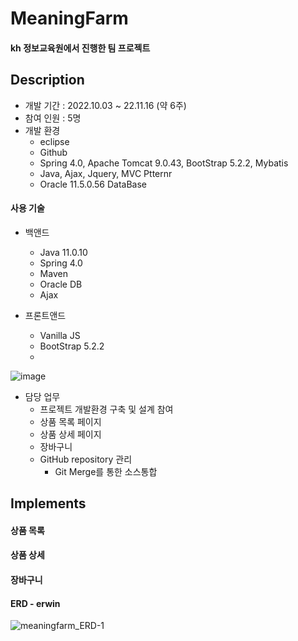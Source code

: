 # MeaningFarm
#### kh 정보교육원에서 진행한 팀 프로젝트

## Description
- 개발 기간 : 2022.10.03 ~ 22.11.16 (약 6주)
- 참여 인원 : 5명
- 개발 환경 
  - eclipse
  - Github
  - Spring 4.0, Apache Tomcat 9.0.43, BootStrap 5.2.2, Mybatis
  - Java, Ajax, Jquery, MVC Ptternr
  - Oracle 11.5.0.56 DataBase
  
#### 사용 기술
  - 백앤드 
    - Java 11.0.10
    - Spring 4.0 
    - Maven
    - Oracle DB
    - Ajax
    
  - 프론트앤드  
    - Vanilla JS
    - BootStrap 5.2.2
    - 


  ![image](https://user-images.githubusercontent.com/98031858/202089076-010de576-b836-42c4-94f3-0018393822b7.png)


- 담당 업무
  - 프로젝트 개발환경 구축 및 설계 참여
  - 상품 목록 페이지
  - 상품 상세 페이지
  - 장바구니 
  - GitHub repository 관리
    - Git Merge를 통한 소스통합

## Implements
#### 상품 목록

#### 상품 상세

#### 장바구니

#### ERD - erwin 
![meaningfarm_ERD-1](https://user-images.githubusercontent.com/98031858/202101104-4220689c-729f-407b-842d-cb42da264720.png)

